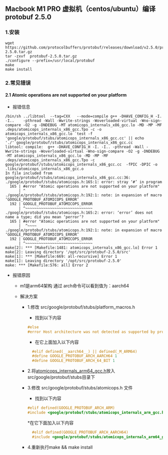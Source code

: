 ## Macbook M1 PRO 虚拟机（centos/ubuntu）编译protobuf 2.5.0

### 1.安装

```shell
wget https://github.com/protocolbuffers/protobuf/releases/download/v2.5.0/protobuf-2.5.0.tar.gz
tar -zxvf  protobuf-2.5.0.tar.gz
./configure --prefix=/usr/local/protobuf
make 
make install
```

### 2.常见错误

#### 2.1 Atomic operations are not supported on your platform

* 报错信息

```vim 
/bin/sh ../libtool  --tag=CXX   --mode=compile g++ -DHAVE_CONFIG_H -I. -I..    -pthread -Wall -Wwrite-strings -Woverloaded-virtual -Wno-sign-compare -O2 -g -DNDEBUG -MT atomicops_internals_x86_gcc.lo -MD -MP -MF .deps/atomicops_internals_x86_gcc.Tpo -c -o atomicops_internals_x86_gcc.lo `test -f 'google/protobuf/stubs/atomicops_internals_x86_gcc.cc' || echo './'`google/protobuf/stubs/atomicops_internals_x86_gcc.cc
libtool: compile:  g++ -DHAVE_CONFIG_H -I. -I.. -pthread -Wall -Wwrite-strings -Woverloaded-virtual -Wno-sign-compare -O2 -g -DNDEBUG -MT atomicops_internals_x86_gcc.lo -MD -MP -MF .deps/atomicops_internals_x86_gcc.Tpo -c google/protobuf/stubs/atomicops_internals_x86_gcc.cc  -fPIC -DPIC -o .libs/atomicops_internals_x86_gcc.o
In file included from google/protobuf/stubs/atomicops_internals_x86_gcc.cc:36:
./google/protobuf/stubs/atomicops.h:165:1: error: stray ‘#’ in program
  165 | #error "Atomic operations are not supported on your platform"
      | ^
./google/protobuf/stubs/atomicops.h:192:1: note: in expansion of macro ‘GOOGLE_PROTOBUF_ATOMICOPS_ERROR’
  192 | GOOGLE_PROTOBUF_ATOMICOPS_ERROR
      | ^~~~~~~~~~~~~~~~~~~~~~~~~~~~~~~
./google/protobuf/stubs/atomicops.h:165:2: error: ‘error’ does not name a type; did you mean ‘perror’?
  165 | #error "Atomic operations are not supported on your platform"
      |  ^~~~~
./google/protobuf/stubs/atomicops.h:192:1: note: in expansion of macro ‘GOOGLE_PROTOBUF_ATOMICOPS_ERROR’
  192 | GOOGLE_PROTOBUF_ATOMICOPS_ERROR
      | ^~~~~~~~~~~~~~~~~~~~~~~~~~~~~~~
make[2]: *** [Makefile:1481: atomicops_internals_x86_gcc.lo] Error 1
make[2]: Leaving directory '/opt/src/protobuf-2.5.0/src'
make[1]: *** [Makefile:669: all-recursive] Error 1
make[1]: Leaving directory '/opt/src/protobuf-2.5.0'
make: *** [Makefile:576: all] Error 2
```

* 报错原因
    * m1是arm64架构 通过 arch命令可以看到值为：aarch64

    * 解决方案
        * 1.修改 src/google/protobuf/stubs/platform_macros.h
            * 找到以下内容

          ```C
          #else
          #error Host architecture was not detected as supported by protobuf 
          ```
            * 在它上面加入以下内容

          ```c
            #elif defined(__aarch64__) || defined(_M_ARM64)
            #define GOOGLE_PROTOBUF_ARCH_AARCH64 1
            #define GOOGLE_PROTOBUF_ARCH_64_BIT 1
          ```
        * 2.将[atomicops_internals_arm64_gcc.h](atomicops_internals_arm64_gcc.h)放入src/google/protobuf/stubs目录下
        * 3.修改 src/google/protobuf/stubs/atomicops.h 文件
          * 找到以下内容
          ```C
          #elif defined(GOOGLE_PROTOBUF_ARCH_ARM)
          #include <google/protobuf/stubs/atomicops_internals_arm_gcc.h> 
          ```
          *在它下面加入以下内容
          ```C
            #elif defined(GOOGLE_PROTOBUF_ARCH_AARCH64)
            #include <google/protobuf/stubs/atomicops_internals_arm64_gcc.h>
          ```
        * 4.重新执行make && make install 
